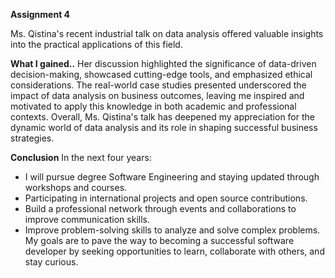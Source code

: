 **Assignment 4**

Ms. Qistina's recent industrial talk on data analysis offered valuable insights into the practical applications of this field. 

**What I gained..**
Her discussion highlighted the significance of data-driven decision-making, showcased cutting-edge tools, and emphasized ethical considerations. The real-world case studies presented underscored the impact of data analysis on business outcomes, leaving me inspired and motivated to apply this knowledge in both academic and professional contexts. Overall, Ms. Qistina's talk has deepened my appreciation for the dynamic world of data analysis and its role in shaping successful business strategies.

**Conclusion**
In the next four years:
- I will pursue degree Software Engineering and staying updated through workshops and courses.
- Participating in international projects and open source contributions.
- Build a professional network through events and collaborations to improve communication skills.
- Improve problem-solving skills to analyze and solve complex problems.
My goals are to pave the way to becoming a successful software developer by seeking opportunities to learn, collaborate with others, and stay curious.
